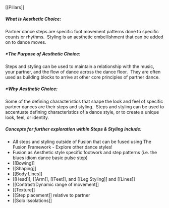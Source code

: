 [[Pillars]]
##### *What is Aesthetic Choice:*
Partner dance steps are specific foot movement patterns done to specific counts or rhythms.  Styling is an aesthetic embellishment that can be added on to dance moves.   

##### *The Purpose of Aesthetic Choice:
Steps and styling can be used to maintain a relationship with the music, your partner, and the flow of dance across the dance floor.  They are often used as building blocks to arrive at other core principles of partner dance.

##### *Why Aesthetic Choice: 
Some of the defining characteristics that shape the look and feel of specific partner dances are their steps and styling.  Steps and styling can be used to accentuate defining characteristics of a dance style, or to create a unique look, feel, or identity.     

##### Concepts for further exploration within Steps & Styling include:

- All steps and styling outside of Fusion that can be fused using The Fusion Framework - Explore other dance styles!
- Fusion as Aesthetic style specific footwork and step patterns (i.e. the blues idiom dance basic pulse step)
- [[Bowing]]
- [[Shaping]]
- [[Body Lines]]
- [[Head]], [[Arm]], [[Feet]], and [[Leg Styling]] and [[Lines]]
- [[Contrast/Dynamic range of movement]]
- [[Texture]]
- [[Step placement]] relative to partner
- [[Solo Issolations]]